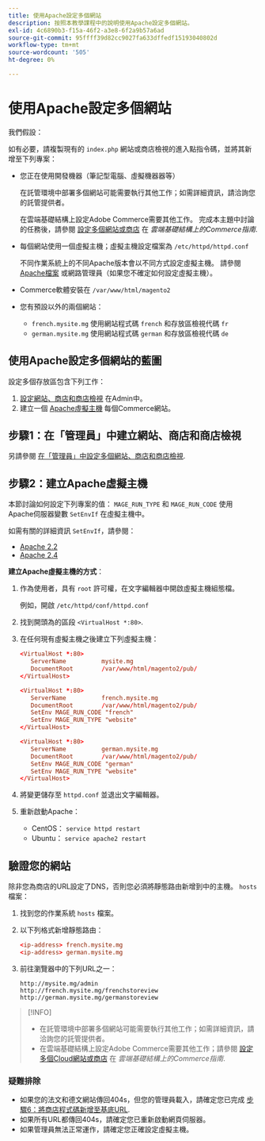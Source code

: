 ```yaml
---
title: 使用Apache設定多個網站
description: 按照本教學課程中的說明使用Apache設定多個網站。
exl-id: 4c6890b3-f15a-46f2-a3e8-6f2a9b57a6ad
source-git-commit: 95ffff39d82cc9027fa633dffedf15193040802d
workflow-type: tm+mt
source-wordcount: '505'
ht-degree: 0%

---
```


# 使用Apache設定多個網站

我們假設：

如有必要，請複製現有的 `index.php` 網站或商店檢視的進入點指令碼，並將其新增至下列專案：

- 您正在使用開發機器（筆記型電腦、虛擬機器器等）

   在託管環境中部署多個網站可能需要執行其他工作；如需詳細資訊，請洽詢您的託管提供者。

   在雲端基礎結構上設定Adobe Commerce需要其他工作。 完成本主題中討論的任務後，請參閱 [設定多個網站或商店](https://experienceleague.adobe.com/docs/commerce-cloud-service/user-guide/configure-store/multiple-sites.html) 在 _雲端基礎結構上的Commerce指南_.

- 每個網站使用一個虛擬主機；虛擬主機設定檔案為 `/etc/httpd/httpd.conf`

   不同作業系統上的不同Apache版本會以不同方式設定虛擬主機。 請參閱 [Apache檔案](https://httpd.apache.org/docs/2.4/vhosts) 或網路管理員（如果您不確定如何設定虛擬主機）。

- Commerce軟體安裝在 `/var/www/html/magento2`
- 您有預設以外的兩個網站：

   - `french.mysite.mg` 使用網站程式碼 `french` 和存放區檢視代碼 `fr`
   - `german.mysite.mg` 使用網站程式碼 `german` 和存放區檢視代碼 `de`

## 使用Apache設定多個網站的藍圖

設定多個存放區包含下列工作：

1. [設定網站、商店和商店檢視](ms-admin.md) 在Admin中。
1. 建立一個 [Apache虛擬主機](#step-2-create-apache-virtual-hosts) 每個Commerce網站。

## 步驟1：在「管理員」中建立網站、商店和商店檢視

另請參閱 [在「管理員」中設定多個網站、商店和商店檢視](ms-admin.md).

## 步驟2：建立Apache虛擬主機

本節討論如何設定下列專案的值： `MAGE_RUN_TYPE` 和 `MAGE_RUN_CODE` 使用Apache伺服器變數 `SetEnvIf` 在虛擬主機中。

如需有關的詳細資訊 `SetEnvIf`，請參閱：

- [Apache 2.2](https://httpd.apache.org/docs/2.2/mod/mod_setenvif.html)
- [Apache 2.4](https://httpd.apache.org/docs/2.4/mod/mod_setenvif.html)

**建立Apache虛擬主機的方式**：

1. 作為使用者，具有 `root` 許可權，在文字編輯器中開啟虛擬主機組態檔。

   例如，開啟 `/etc/httpd/conf/httpd.conf`

1. 找到開頭為的區段 `<VirtualHost *:80>`.
1. 在任何現有虛擬主機之後建立下列虛擬主機：

   ```conf
   <VirtualHost *:80>
      ServerName          mysite.mg
      DocumentRoot        /var/www/html/magento2/pub/
   </VirtualHost>
   
   <VirtualHost *:80>
      ServerName          french.mysite.mg
      DocumentRoot        /var/www/html/magento2/pub/
      SetEnv MAGE_RUN_CODE "french"
      SetEnv MAGE_RUN_TYPE "website"
   </VirtualHost>
   
   <VirtualHost *:80>
      ServerName          german.mysite.mg
      DocumentRoot        /var/www/html/magento2/pub/
      SetEnv MAGE_RUN_CODE "german"
      SetEnv MAGE_RUN_TYPE "website"
   </VirtualHost>
   ```

1. 將變更儲存至 `httpd.conf` 並退出文字編輯器。
1. 重新啟動Apache：

   - CentOS： `service httpd restart`
   - Ubuntu： `service apache2 restart`

## 驗證您的網站

除非您為商店的URL設定了DNS，否則您必須將靜態路由新增到中的主機。 `hosts` 檔案：

1. 找到您的作業系統 `hosts` 檔案。
1. 以下列格式新增靜態路由：

   ```conf
   <ip-address> french.mysite.mg
   <ip-address> german.mysite.mg
   ```

1. 前往瀏覽器中的下列URL之一：

   ```http
   http://mysite.mg/admin
   http://french.mysite.mg/frenchstoreview
   http://german.mysite.mg/germanstoreview
   ```

>[!INFO]
>
>- 在託管環境中部署多個網站可能需要執行其他工作；如需詳細資訊，請洽詢您的託管提供者。
>- 在雲端基礎結構上設定Adobe Commerce需要其他工作；請參閱 [設定多個Cloud網站或商店](https://experienceleague.adobe.com/docs/commerce-cloud-service/user-guide/configure-store/multiple-sites.html) 在 _雲端基礎結構上的Commerce指南_.


### 疑難排除

- 如果您的法文和德文網站傳回404s，但您的管理員載入，請確定您已完成 [步驟6：將商店程式碼新增至基底URL](ms-admin.md#step-6-add-the-store-code-to-the-base-url).
- 如果所有URL都傳回404s，請確定您已重新啟動網頁伺服器。
- 如果管理員無法正常運作，請確定您正確設定虛擬主機。
